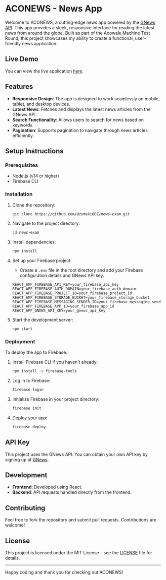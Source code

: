 # ACONEWS - News App

Welcome to ACONEWS, a cutting-edge news app powered by the [GNews API](https://gnews.io/). This app provides a sleek, responsive interface for reading the latest news from around the globe. Built as part of the Acowale Machine Test Round, this project showcases my ability to create a functional, user-friendly news application.

## Live Demo

You can view the live application [here](https://myidea-8943d.web.app/).

## Features

- **Responsive Design**: The app is designed to work seamlessly on mobile, tablet, and desktop devices.
- **Latest News**: Fetches and displays the latest news articles from the GNews API.
- **Search Functionality**: Allows users to search for news based on keywords.
- **Pagination**: Supports pagination to navigate through news articles efficiently.

## Setup Instructions

### Prerequisites

- Node.js (v14 or higher)
- Firebase CLI

### Installation

1. Clone the repository:

    ```bash
    git clone https://github.com/UzumakiODZ/news-exam.git
    ```

2. Navigate to the project directory:

    ```bash
    cd news-exam
    ```

3. Install dependencies:

    ```bash
    npm install
    ```

4. Set up your Firebase project:

    - Create a `.env` file in the root directory and add your Firebase configuration details and GNews API key.

    ```env
    REACT_APP_FIREBASE_API_KEY=your_firebase_api_key
    REACT_APP_FIREBASE_AUTH_DOMAIN=your_firebase_auth_domain
    REACT_APP_FIREBASE_PROJECT_ID=your_firebase_project_id
    REACT_APP_FIREBASE_STORAGE_BUCKET=your_firebase_storage_bucket
    REACT_APP_FIREBASE_MESSAGING_SENDER_ID=your_firebase_messaging_sender_id
    REACT_APP_FIREBASE_APP_ID=your_firebase_app_id
    REACT_APP_GNEWS_API_KEY=your_gnews_api_key
    ```

5. Start the development server:

    ```bash
    npm start
    ```

### Deployment

To deploy the app to Firebase:

1. Install Firebase CLI if you haven't already:

    ```bash
    npm install -g firebase-tools
    ```

2. Log in to Firebase:

    ```bash
    firebase login
    ```

3. Initialize Firebase in your project directory:

    ```bash
    firebase init
    ```

4. Deploy your app:

    ```bash
    firebase deploy
    ```

## API Key

This project uses the GNews API. You can obtain your own API key by signing up at [GNews](https://gnews.io/).

## Development

- **Frontend**: Developed using React.
- **Backend**: API requests handled directly from the frontend.

## Contributing

Feel free to fork the repository and submit pull requests. Contributions are welcome!

## License

This project is licensed under the MIT License - see the [LICENSE](LICENSE) file for details.



---

Happy coding and thank you for checking out ACONEWS!
